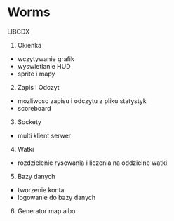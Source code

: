 # Worms
LIBGDX

1. Okienka
  - wczytywanie grafik
  - wyswietlanie HUD
  - sprite i mapy
2. Zapis i Odczyt
  - mozliwosc zapisu i odczytu z pliku statystyk
  - scoreboard
3. Sockety
  - multi klient serwer
4. Watki
  - rozdzielenie rysowania i liczenia na oddzielne watki
5. Bazy danych
  - tworzenie konta
  - logowanie do bazy danych
6. Generator map albo  
